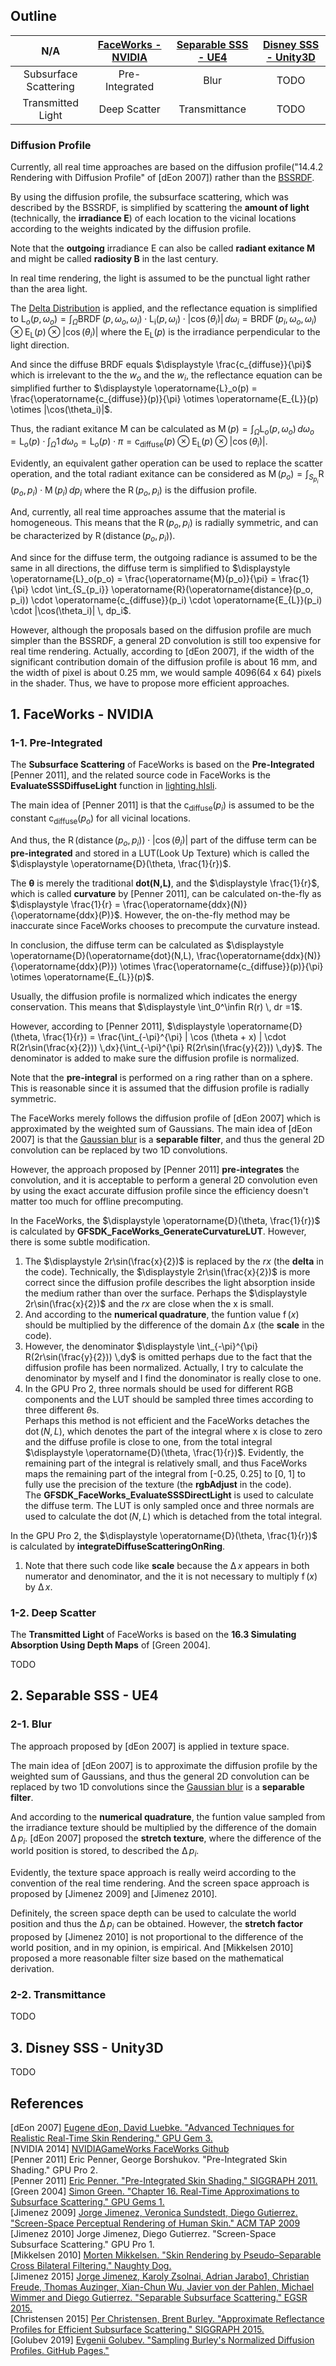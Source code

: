 ## Outline
N/A| [FaceWorks - NVIDIA](https://github.com/NVIDIAGameWorks/FaceWorks/blob/master/doc/slides/FaceWorks-Overview-GTC14.pdf) | [Separable SSS - UE4](https://github.com/EpicGames/UnrealEngine/blob/release/Engine/Shaders/Private/SeparableSSS.ush) | [Disney SSS - Unity3D](https://github.com/Unity-Technologies/Graphics/blob/master/com.unity.render-pipelines.high-definition/Runtime/Material/SubsurfaceScattering/SubsurfaceScattering.hlsl) 
:-: | :-: | :-: | :-:  
Subsurface Scattering | Pre-Integrated | Blur |  TODO
Transmitted Light | Deep Scatter | Transmittance |  TODO

### Diffusion Profile  

Currently, all real time approaches are based on the diffusion profile("14.4.2 Rendering with Diffusion Profile" of \[dEon 2007\]) rather than the [BSSRDF](https://www.pbr-book.org/3ed-2018/Color_and_Radiometry/Surface_Reflection#TheBSSRDF).  

By using the diffusion profile, the subsurface scattering, which was described by the BSSRDF, is simplified by scattering the **amount of light** (technically, the **irradiance E**) of each location to the vicinal locations according to the weights indicated by the diffusion profile.  

Note that the **outgoing** irradiance E can also be called **radiant exitance M** and might be called **radiosity B** in the last century. 

In real time rendering, the light is assumed to be the punctual light rather than the area light.  

The [Delta Distribution](https://www.pbr-book.org/3ed-2018/Light_Transport_I_Surface_Reflection/Sampling_Light_Sources#LightswithSingularities) is applied, and the reflectance equation is simplified to $\displaystyle \operatorname{L}_o(p, \omega_o) = \int_\Omega \operatorname{BRDF}(p, \omega_o, \omega_i) \cdot \operatorname{L_i}(p, \omega_i) \cdot |\cos(\theta_i)| \, d\omega_i = \operatorname{BRDF}(p_i, \omega_o, \omega_i) \otimes \operatorname{E_{L}}(p) \otimes |\cos(\theta_i)|$ where the $\displaystyle \operatorname{E_{L}}(p)$ is the irradiance perpendicular to the light direction.   

And since the diffuse BRDF equals $\displaystyle \frac{c_{diffuse}}{\pi}$ which is irrelevant to the the $\displaystyle w_o$ and the $\displaystyle w_i$, the reflectance equation can be simplified further to $\displaystyle \operatorname{L}_o(p) = \frac{\operatorname{c_{diffuse}}(p)}{\pi} \otimes \operatorname{E_{L}}(p) \otimes |\cos(\theta_i)|$.  

Thus, the radiant exitance M can be calculated as $\displaystyle \operatorname{M}(p) = \int_\Omega \operatorname{L}_o(p, \omega_o) \, d\omega_o  = \operatorname{L}_o(p) \cdot \int_\Omega 1 \, d\omega_o = \operatorname{L}_o(p) \cdot \pi = \operatorname{c_{diffuse}}(p) \otimes \operatorname{E_{L}}(p) \otimes |\cos(\theta_i)|$. 

Evidently, an equivalent gather operation can be used to replace the scatter operation, and the total radiant exitance can be considered as $\displaystyle \operatorname{M}(p_o) = \int_{S_{p_i}} \operatorname{R}(p_o, p_i) \cdot \operatorname{M}(p_i) \, dp_i$ where the $\displaystyle \operatorname{R}(p_o, p_i)$ is the diffusion profile.  

And, currently, all real time approaches assume that the material is homogeneous. This means that the $\displaystyle \operatorname{R}(p_o, p_i)$ is radially symmetric, and can be characterized by $\displaystyle \operatorname{R}(\operatorname{distance}(p_o, p_i))$.  

And since for the diffuse term, the outgoing radiance is assumed to be the same in all directions, the diffuse term is simplified to $\displaystyle \operatorname{L}_o(p_o) = \frac{\operatorname{M}(p_o)}{\pi} = \frac{1}{\pi} \cdot \int_{S_{p_i}} \operatorname{R}(\operatorname{distance}(p_o, p_i)) \cdot \operatorname{c_{diffuse}}(p_i) \cdot \operatorname{E_{L}}(p_i) \cdot |\cos(\theta_i)| \, dp_i$.  

However, although the proposals based on the diffusion profile are much simpler than the BSSRDF, a general 2D convolution is still too expensive for real time rendering. Actually, according to \[dEon 2007\], if the width of the significant contribution domain of the diffusion profile is about 16 mm, and the width of pixel is about 0.25 mm, we would sample 4096(64 x 64) pixels in the shader. Thus, we have to propose more efficient approaches.

## 1\. FaceWorks - NVIDIA

### 1-1\. Pre-Integrated
The **Subsurface Scattering** of FaceWorks is based on the **Pre-Integrated** \[Penner 2011\], and the related source code in FaceWorks is the **EvaluateSSSDiffuseLight** function in [lighting.hlsli](https://github.com/NVIDIAGameWorks/FaceWorks/blob/master/samples/d3d11/shaders/lighting.hlsli).  

The main idea of \[Penner 2011\] is that the $\displaystyle \operatorname{c_{diffuse}}(p_i)$ is assumed to be the constant $\displaystyle \operatorname{c_{diffuse}}(p_o)$ for all vicinal locations.  

And thus, the $\displaystyle \operatorname{R}(\operatorname{distance}(p_o, p_i)) \cdot |\cos(\theta_i)|$ part of the diffuse term can be **pre-integrated** and stored in a LUT(Look Up Texture) which is called the $\displaystyle \operatorname{D}(\theta, \frac{1}{r})$.   

The **θ** is merely the traditional **dot(N,L)**, and the $\displaystyle \frac{1}{r}$, which is called **curvature** by \[Penner 2011\], can be calculated on-the-fly as $\displaystyle \frac{1}{r} = \frac{\operatorname{ddx}(N)}{\operatorname{ddx}(P)}$. However, the on-the-fly method may be inaccurate since FaceWorks chooses to precompute the curvature instead.  

In conclusion, the diffuse term can be calculated as $\displaystyle \operatorname{D}(\operatorname{dot}(N,L), \frac{\operatorname{ddx}(N)}{\operatorname{ddx}(P)}) \otimes \frac{\operatorname{c_{diffuse}}(p)}{\pi} \otimes \operatorname{E_{L}}(p)$.
 
Usually, the diffusion profile is normalized which indicates the energy conservation. This means that $\displaystyle \int_0^\infin R(r) \, dr =1$.  

However, according to \[Penner 2011\], $\displaystyle \operatorname{D}(\theta, \frac{1}{r}) = \frac{\int_{-\pi}^{\pi} | \cos (\theta + x) | \cdot R(2r\sin(\frac{x}{2})) \,dx}{\int_{-\pi}^{\pi} R(2r\sin(\frac{y}{2})) \,dy}$. The denominator is added to make sure the diffusion profile is normalized.

Note that the **pre-integral** is performed on a ring rather than on a sphere. This is reasonable since it is assumed that the diffusion profile is radially symmetric.

The FaceWorks merely follows the diffusion profile of \[dEon 2007\] which is approximated by the weighted sum of Gaussians. The main idea of \[dEon 2007\] is that the [Gaussian blur](https://en.wikipedia.org/wiki/Gaussian_blur) is a **separable filter**, and thus the general 2D convolution can be replaced by two 1D convolutions.  

However, the approach proposed by \[Penner 2011\] **pre-integrates** the convolution, and it is acceptable to perform a general 2D convolution even by using the exact accurate diffusion profile since the efficiency doesn't matter too much for offline precomputing.

In the FaceWorks, the $\displaystyle \operatorname{D}(\theta, \frac{1}{r})$ is calculated by **GFSDK_FaceWorks_GenerateCurvatureLUT**. However, there is some subtle modification.  
1. The $\displaystyle 2r\sin(\frac{x}{2})$ is replaced by the $\displaystyle rx$ (the **delta** in the code). Technically, the $\displaystyle 2r\sin(\frac{x}{2})$ is more correct since the diffusion profile describes the light absorption inside the medium rather than over the surface. Perhaps the $\displaystyle 2r\sin(\frac{x}{2})$ and the $\displaystyle rx$ are close when the x is small.  
2. And according to the **numerical quadrature**, the funtion value $\operatorname{f}(x)$ should be multiplied by the difference of the domain $\displaystyle \operatorname{\Delta}x$ (the **scale** in the code).  
3. However, the denominator $\displaystyle \int_{-\pi}^{\pi} R(2r\sin(\frac{y}{2})) \,dy$ is omitted perhaps due to the fact that the diffusion profile has been normalized. Actually, I try to calculate the denominator by myself and I find the donominator is really close to one.  
4. In the GPU Pro 2, three normals should be used for different RGB components and the LUT should be sampled three times according to three different $\displaystyle \theta$s.  
Perhaps this method is not efficient and the FaceWorks detaches the $\displaystyle \operatorname{dot}(N,L)$, which denotes the part of the integral where x is close to zero and the diffuse profile is close to one, from the total integral $\displaystyle \operatorname{D}(\theta, \frac{1}{r})$. Evidently, the remaining part of the integral is relatively small, and thus FaceWorks maps the remaining part of the integral from [-0.25, 0.25] to [0, 1] to fully use the precision of the texture (the **rgbAdjust** in the code).  
The **GFSDK_FaceWorks_EvaluateSSSDirectLight** is used to calculate the diffuse term. The LUT is only sampled once and three normals are used to calculate the $\displaystyle \operatorname{dot}(N,L)$ which is detached from the total integral. 

In the GPU Pro 2, the $\displaystyle \operatorname{D}(\theta, \frac{1}{r})$ is calculated by **integrateDiffuseScatteringOnRing**.  
1. Note that there such code like **scale** because the $\displaystyle \operatorname{\Delta}x$ appears in both numerator and denominator, and the it is not necessary to multiply $\displaystyle \operatorname{f}(x)$ by $\displaystyle \operatorname{\Delta}x$.  

### 1-2\. Deep Scatter
The **Transmitted Light** of FaceWorks is based on the **16.3 Simulating Absorption Using Depth Maps** of \[Green 2004\].  

TODO

## 2\. Separable SSS - UE4  

### 2-1\. Blur

The approach proposed by \[dEon 2007\] is applied in texture space.  

The main idea of \[dEon 2007\] is to approximate the diffusion profile by the weighted sum of Gaussians, and thus the general 2D convolution can be replaced by two 1D convolutions since the [Gaussian blur](https://en.wikipedia.org/wiki/Gaussian_blur) is a **separable filter**.

And according to the **numerical quadrature**, the funtion value sampled from the irradiance texture should be multiplied by the difference of the domain $\displaystyle \operatorname{\Delta} p_i$. \[dEon 2007\] proposed the **stretch texture**, where the difference of the world position is stored, to described the $\displaystyle \operatorname{\Delta} p_i$.  

Evidently, the texture space approach is really weird according to the convention of the real time rendering. And the screen space approach is proposed by \[Jimenez 2009\] and \[Jimenez 2010\].

Definitely, the screen space depth can be used to calculate the world position and thus the $\displaystyle \operatorname{\Delta} p_i$ can be obtained. However, the **stretch factor** proposed by \[Jimenez 2010\] is not proportional to the difference of the world position, and in my opinion, is empirical. And \[Mikkelsen 2010\] proposed a more reasonable filter size based on the mathematical derivation.  




### 2-2\. Transmittance

TODO

## 3\. Disney SSS - Unity3D  
TODO

## References

\[dEon 2007\] [Eugene dEon, David Luebke. "Advanced Techniques for Realistic Real-Time Skin Rendering." GPU Gem 3.](https://developer.nvidia.com/gpugems/gpugems3/part-iii-rendering/chapter-14-advanced-techniques-realistic-real-time-skin)  
\[NVIDIA 2014\] [NVIDIAGameWorks FaceWorks Github](https://github.com/NVIDIAGameWorks/FaceWorks/blob/master/doc/slides/FaceWorks-Overview-GTC14.pdf)  
\[Penner 2011\] Eric Penner, George Borshukov. "Pre-Integrated Skin Shading." GPU Pro 2.  
\[Penner 2011\] [Eric Penner. "Pre-Integrated Skin Shading." SIGGRAPH 2011.](http://advances.realtimerendering.com/s2011/)  
\[Green 2004\] [Simon Green. "Chapter 16. Real-Time Approximations to Subsurface Scattering." GPU Gems 1.](https://developer.nvidia.com/gpugems/gpugems/part-iii-materials/chapter-16-real-time-approximations-subsurface-scattering)  
\[Jimenez 2009\] [Jorge Jimenez, Veronica Sundstedt, Diego Gutierrez. "Screen-Space Perceptual Rendering of Human Skin." ACM TAP 2009](https://www.iryoku.com/sssss/)  
\[Jimenez 2010\] Jorge Jimenez, Diego Gutierrez. "Screen-Space Subsurface Scattering." GPU Pro 1.  
\[Mikkelsen 2010\] [Morten Mikkelsen. "Skin Rendering by Pseudo–Separable Cross Bilateral Filtering." Naughty Dog.](https://mmikk.github.io/papers3d/cbf_skin.pdf)  
\[Jimenez 2015\] [Jorge Jimenez, Karoly Zsolnai, Adrian Jarabo1, Christian Freude, Thomas Auzinger, Xian-Chun Wu, Javier von der Pahlen, Michael Wimmer and Diego Gutierrez. "Separable Subsurface Scattering." EGSR 2015.](http://www.iryoku.com/separable-sss/)  
[Christensen 2015] [Per Christensen, Brent Burley. "Approximate Reflectance Profiles for Efficient Subsurface Scattering." SIGGRAPH 2015.](https://graphics.pixar.com/library/)  
[Golubev 2019] [Evgenii Golubev. "Sampling Burley's Normalized Diffusion Profiles. GitHub Pages."](https://zero-radiance.github.io/post/sampling-diffusion/)  

